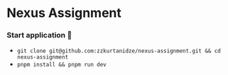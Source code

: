 # Nexus Assignment

### Start application 🚀

- `git clone git@github.com:zzkurtanidze/nexus-assignment.git && cd nexus-assignment`
- `pnpm install && pnpm run dev`
